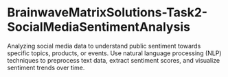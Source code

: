 # BrainwaveMatrixSolutions-Task2-SocialMediaSentimentAnalysis
Analyzing social media data  to understand public sentiment
towards specific topics, products, or events. Use natural language
processing (NLP) techniques to preprocess text data, extract sentiment
scores, and visualize sentiment trends over time.
